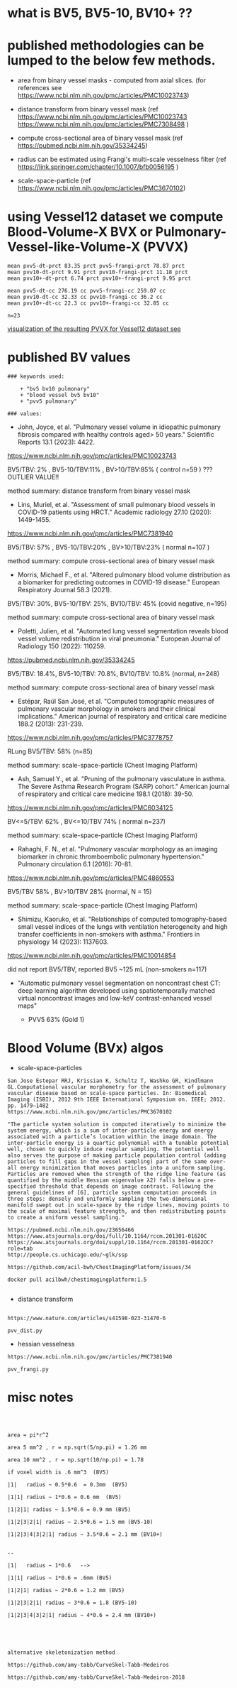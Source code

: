 
# what is BV5, BV5-10, BV10+ ??

# published methodologies can be lumped to the below few methods.

+ area from binary vessel masks - computed from axial slices. (for references see https://www.ncbi.nlm.nih.gov/pmc/articles/PMC10023743)

+ distance transform from binary vessel mask (ref https://www.ncbi.nlm.nih.gov/pmc/articles/PMC10023743 https://www.ncbi.nlm.nih.gov/pmc/articles/PMC7308498 )

+ compute cross-sectional area of binary vessel mask (ref https://pubmed.ncbi.nlm.nih.gov/35334245)

+ radius can be estimated using Frangi's multi-scale vesselness filter (ref https://link.springer.com/chapter/10.1007/bfb0056195 )

+ scale-space-particle (ref https://www.ncbi.nlm.nih.gov/pmc/articles/PMC3670102)

# using Vessel12 dataset we compute Blood-Volume-X BVX or Pulmonary-Vessel-like-Volume-X (PVVX)

```
mean pvv5-dt-prct 83.35 prct pvv5-frangi-prct 78.87 prct
mean pvv10-dt-prct 9.91 prct pvv10-frangi-prct 11.18 prct
mean pvv10+-dt-prct 6.74 prct pvv10+-frangi-prct 9.95 prct

mean pvv5-dt-cc 276.19 cc pvv5-frangi-cc 259.07 cc
mean pvv10-dt-cc 32.33 cc pvv10-frangi-cc 36.2 cc
mean pvv10+-dt-cc 22.3 cc pvv10+-frangi-cc 32.85 cc

n=23
```

<a href="test/viz.md">visualization of the resulting PVVX for Vessel12 dataset see </a>


# published BV values

    ### keywords used:

        + "bv5 bv10 pulmonary"
        + "blood vessel bv5 bv10"
        + "pvv5 pulmonary"

    ### values:

+ John, Joyce, et al. "Pulmonary vessel volume in idiopathic pulmonary fibrosis compared with healthy controls aged> 50 years." Scientific Reports 13.1 (2023): 4422.

https://www.ncbi.nlm.nih.gov/pmc/articles/PMC10023743

BV5/TBV: 2% , BV5-10/TBV:11% , BV>10/TBV:85% ( control n=59 ) ??? OUTLIER VALUE!!

method summary: distance transform from binary vessel mask

+ Lins, Muriel, et al. "Assessment of small pulmonary blood vessels in COVID-19 patients using HRCT." Academic radiology 27.10 (2020): 1449-1455.

https://www.ncbi.nlm.nih.gov/pmc/articles/PMC7381940

BV5/TBV: 57% , BV5-10/TBV:20% , BV>10/TBV:23% ( normal n=107 )

method summary: compute cross-sectional area of binary vessel mask

+ Morris, Michael F., et al. "Altered pulmonary blood volume distribution as a biomarker for predicting outcomes in COVID-19 disease." European Respiratory Journal 58.3 (2021).

BV5/TBV: 30%, BV5-10/TBV: 25%, BV10/TBV: 45% (covid negative, n=195)

method summary: compute cross-sectional area of binary vessel mask

+ Poletti, Julien, et al. "Automated lung vessel segmentation reveals blood vessel volume redistribution in viral pneumonia." European Journal of Radiology 150 (2022): 110259.

https://pubmed.ncbi.nlm.nih.gov/35334245

BV5/TBV: 18.4%, BV5-10/TBV: 70.8%, BV10/TBV: 10.8% (normal, n=248)

method summary: compute cross-sectional area of binary vessel mask

+ Estépar, Raúl San José, et al. "Computed tomographic measures of pulmonary vascular morphology in smokers and their clinical implications." American journal of respiratory and critical care medicine 188.2 (2013): 231-239.

https://www.ncbi.nlm.nih.gov/pmc/articles/PMC3778757

RLung BV5/TBV: 58% (n=85)

method summary: scale-space-particle (Chest Imaging Platform)

+ Ash, Samuel Y., et al. "Pruning of the pulmonary vasculature in asthma. The Severe Asthma Research Program (SARP) cohort." American journal of respiratory and critical care medicine 198.1 (2018): 39-50.

https://www.ncbi.nlm.nih.gov/pmc/articles/PMC6034125

BV<=5/TBV: 62% , BV<=10/TBV 74%  ( normal n=237)

method summary: scale-space-particle (Chest Imaging Platform)

+ Rahaghi, F. N., et al. "Pulmonary vascular morphology as an imaging biomarker in chronic thromboembolic pulmonary hypertension." Pulmonary circulation 6.1 (2016): 70-81.

https://www.ncbi.nlm.nih.gov/pmc/articles/PMC4860553

BV5/TBV 58% , BV>10/TBV 28% (normal, N = 15)

method summary: scale-space-particle (Chest Imaging Platform)


+ Shimizu, Kaoruko, et al. "Relationships of computed tomography-based small vessel indices of the lungs with ventilation heterogeneity and high transfer coefficients in non-smokers with asthma." Frontiers in physiology 14 (2023): 1137603.

https://www.ncbi.nlm.nih.gov/pmc/articles/PMC10014854

did not report BV5/TBV, reported BV5 ~125 mL (non-smokers n=117)



+ "Automatic pulmonary vessel segmentation on noncontrast chest CT: deep learning algorithm developed using spatiotemporally matched virtual noncontrast images and low-keV contrast-enhanced vessel maps"

    + PVV5 63% (Gold 1)
# Blood Volume (BVx) algos

+ scale-space-particles

```
San Jose Estepar RRJ, Krissian K, Schultz T, Washko GR, Kindlmann GL.Computational vascular morphometry for the assessment of pulmonary vascular disease based on scale-space particles. In: Biomedical Imaging (ISBI), 2012 9th IEEE International Symposium on. IEEE; 2012. pp. 1479–1482
https://www.ncbi.nlm.nih.gov/pmc/articles/PMC3670102

"The particle system solution is computed iteratively to minimize the system energy, which is a sum of inter-particle energy and energy associated with a particle’s location within the image domain. The inter-particle energy is a quartic polynomial with a tunable potential well, chosen to quickly induce regular sampling. The potential well also serves the purpose of making particle population control (adding particles to fill gaps in the vessel sampling) part of the same over-all energy minimization that moves particles into a uniform sampling. Particles are removed when the strength of the ridge line feature (as quantified by the middle Hessian eigenvalue λ2) falls below a pre-specified threshold that depends on image contrast. Following the general guidelines of [6], particle system computation proceeds in three steps: densely and uniformly sampling the two-dimensional manifold swept out in scale-space by the ridge lines, moving points to the scale of maximal feature strength, and then redistributing points to create a uniform vessel sampling."

https://pubmed.ncbi.nlm.nih.gov/23656466
https://www.atsjournals.org/doi/full/10.1164/rccm.201301-0162OC
https://www.atsjournals.org/doi/suppl/10.1164/rccm.201301-0162OC?role=tab
http://people.cs.uchicago.edu/~glk/ssp

https://github.com/acil-bwh/ChestImagingPlatform/issues/34

docker pull acilbwh/chestimagingplatform:1.5


```

+ distance transform

```

https://www.nature.com/articles/s41598-023-31470-6

pvv_dist.py

```


+ hessian vesselness 
```
https://www.ncbi.nlm.nih.gov/pmc/articles/PMC7381940

pvv_frangi.py

```





# misc notes

```



area = pi*r^2

area 5 mm^2 , r = np.sqrt(5/np.pi) = 1.26 mm

area 10 mm^2 , r = np.sqrt(10/np.pi) = 1.78

if voxel width is .6 mm^3  (BV5)

|1|   radius ~ 0.5*0.6  = 0.3mm  (BV5)

|1|1| radius ~ 1*0.6 = 0.6 mm  (BV5)

|1|2|1| radius ~ 1.5*0.6 = 0.9 mm (BV5)

|1|2|3|2|1| radius ~ 2.5*0.6 = 1.5 mm (BV5-10)

|1|2|3|4|3|2|1| radius ~ 3.5*0.6 = 2.1 mm (BV10+)


--

|1|   radius ~ 1*0.6   --> 

|1|1| radius ~ 1*0.6 = .6mm (BV5)

|1|2|1| radius ~ 2*0.6 = 1.2 mm (BV5)

|1|2|3|2|1| radius ~ 3*0.6 = 1.8 (BV5-10)

|1|2|3|4|3|2|1| radius ~ 4*0.6 = 2.4 mm (BV10+)




```

```

alternative skeletonization method

https://github.com/amy-tabb/CurveSkel-Tabb-Medeiros

https://github.com/amy-tabb/CurveSkel-Tabb-Medeiros-2018

```
